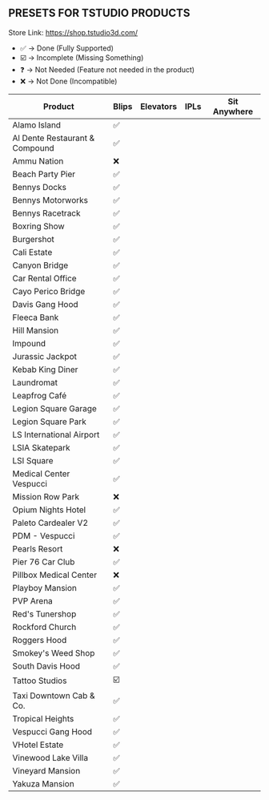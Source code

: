 ## PRESETS FOR TSTUDIO PRODUCTS

Store Link: https://shop.tstudio3d.com/

- ✅ -> Done (Fully Supported)
- ☑️ -> Incomplete (Missing Something)
- ❓ -> Not Needed (Feature not needed in the product)
- ❌ -> Not Done (Incompatible)

| Product                           | Blips | Elevators | IPLs  | Sit Anywhere  |
|-----------------------------------|-------|-----------|-------|---------------|
| Alamo Island                      | ✅    |           |       |               |
| Al Dente Restaurant & Compound    | ✅    |           |       |               |
| Ammu Nation                       | ❌    |           |       |               |
| Beach Party Pier                  | ✅    |           |       |               |
| Bennys Docks                      | ✅    |           |       |               |
| Bennys Motorworks                 | ✅    |           |       |               |
| Bennys Racetrack                  | ✅    |           |       |               |
| Boxring Show                      | ✅    |           |       |               |
| Burgershot                        | ✅    |           |       |               |
| Cali Estate                       | ✅    |           |       |               |
| Canyon Bridge                     | ✅    |           |       |               |
| Car Rental Office                 | ✅    |           |       |               |
| Cayo Perico Bridge                | ✅    |           |       |               |
| Davis Gang Hood                   | ✅    |           |       |               |
| Fleeca Bank                       | ✅    |           |       |               |
| Hill Mansion                      | ✅    |           |       |               |
| Impound                           | ✅    |           |       |               |
| Jurassic Jackpot                  | ✅    |           |       |               |
| Kebab King Diner                  | ✅    |           |       |               |
| Laundromat                        | ✅    |           |       |               |
| Leapfrog Café                     | ✅    |           |       |               |
| Legion Square Garage              | ✅    |           |       |               |
| Legion Square Park                | ✅    |           |       |               |
| LS International Airport          | ✅    |           |       |               |
| LSIA Skatepark                    | ✅    |           |       |               |
| LSI Square                        | ✅    |           |       |               |
| Medical Center Vespucci           | ✅    |           |       |               |
| Mission Row Park                  | ❌    |           |       |               |
| Opium Nights Hotel                | ✅    |           |       |               |
| Paleto Cardealer V2               | ✅    |           |       |               |
| PDM - Vespucci                    | ✅    |           |       |               |
| Pearls Resort                     | ❌    |           |       |               |
| Pier 76 Car Club                  | ✅    |           |       |               |
| Pillbox Medical Center            | ❌    |           |       |               |
| Playboy Mansion                   | ✅    |           |       |               |
| PVP Arena                         | ✅    |           |       |               |
| Red's Tunershop                   | ✅    |           |       |               |
| Rockford Church                   | ✅    |           |       |               |
| Roggers Hood                      | ✅    |           |       |               |
| Smokey's Weed Shop                | ✅    |           |       |               |
| South Davis Hood                  | ✅    |           |       |               |
| Tattoo Studios                    | ☑️    |           |       |               |
| Taxi Downtown Cab & Co.           | ✅    |           |       |               |
| Tropical Heights                  | ✅    |           |       |               |
| Vespucci Gang Hood                | ✅    |           |       |               |
| VHotel Estate                     | ✅    |           |       |               |
| Vinewood Lake Villa               | ✅    |           |       |               |
| Vineyard Mansion                  | ✅    |           |       |               |
| Yakuza Mansion                    | ✅    |           |       |               |